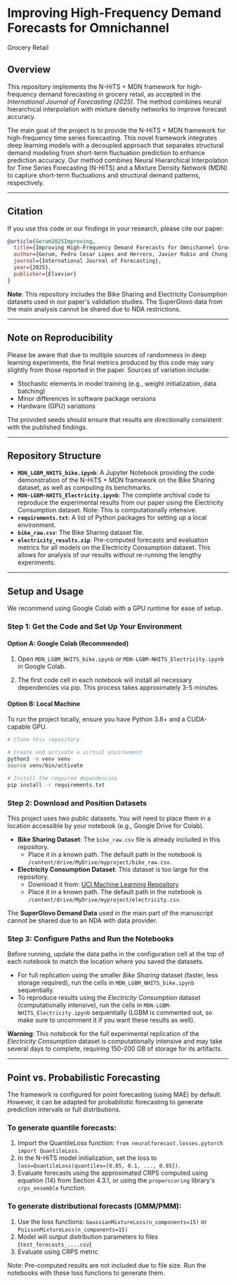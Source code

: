 # Improving High-Frequency Demand Forecasts for Omnichannel
Grocery Retail

## Overview
This repository implements the N-HiTS + MDN framework for high-frequency demand forecasting in grocery retail, as accepted in the *International Journal of Forecasting (2025)*. The method combines neural hierarchical interpolation with mixture density networks to improve forecast accuracy.

The main goal of the project is to provide the N-HiTS + MDN framework for high-frequency time series forecasting. This novel framework integrates deep learning models with a decoupled approach that separates structural demand modeling from short-term fluctuation prediction to enhance prediction accuracy. Our method combines Neural Hierarchical Interpolation for Time Series Forecasting (N-HiTS) and a Mixture Density Network (MDN) to capture short-term fluctuations and structural demand patterns, respectively.

---

## Citation

If you use this code or our findings in your research, please cite our paper:

```bibtex
@article{Gerum2025Improving,
  title={Improving High-Frequency Demand Forecasts for Omnichannel Grocery Retail},
  author={Gerum, Pedro Cesar Lopes and Herrero, Javier Rubio and Chung, Moonwon and Giaretti, Matteo},
  journal={International Journal of Forecasting},
  year={2025},
  publisher={Elsevier}
}
```

**Note**: This repository includes the Bike Sharing and Electricity Consumption datasets used in our paper's validation studies. The SuperGlovo data from the main analysis cannot be shared due to NDA restrictions.

---

## Note on Reproducibility

Please be aware that due to multiple sources of randomness in deep learning experiments, the final metrics produced by this code may vary slightly from those reported in the paper. Sources of variation include:

- Stochastic elements in model training (e.g., weight initialization, data batching)
- Minor differences in software package versions
- Hardware (GPU) variations

The provided seeds should ensure that results are directionally consistent with the published findings.

---

## Repository Structure

- **`MDN_LGBM_NHITS_bike.ipynb`**: A Jupyter Notebook providing the code demonstration of the N-HiTS + MDN framework on the Bike Sharing dataset, as well as computing its benchmarks.
- **`MDN-LGBM-NHITS_Electricity.ipynb`**: The complete archival code to reproduce the experimental results from our paper using the Electricity Consumption dataset. Note: This is computationally intensive.
- **`requirements.txt`**: A list of Python packages for setting up a local environment.
- **`bike_raw.csv`**: The Bike Sharing dataset file.
- **`electricity_results.zip`**: Pre-computed forecasts and evaluation metrics for all models on the Electricity Consumption dataset. This allows for analysis of our results without re-running the lengthy experiments.

---

## Setup and Usage

We recommend using Google Colab with a GPU runtime for ease of setup.

### Step 1: Get the Code and Set Up Your Environment

#### Option A: Google Colab (Recommended)
 1. Open `MDN_LGBM_NHITS_bike.ipynb` or `MDN-LGBM-NHITS_Electricity.ipynb` in Google Colab.

 2. The first code cell in each notebook will install all necessary dependencies via pip. This process takes approximately 3-5 minutes.


#### Option B: Local Machine

To run the project locally, ensure you have Python 3.8+ and a CUDA-capable GPU.

```bash
# Clone this repository

# Create and activate a virtual environment
python3 -m venv venv
source venv/bin/activate

# Install the required dependencies
pip install -r requirements.txt
```

### Step 2: Download and Position Datasets

This project uses two public datasets. You will need to place them in a location accessible by your notebook (e.g., Google Drive for Colab).

- **Bike Sharing Dataset**: The `bike_raw.csv` file is already included in this repository.
  - Place it in a known path. The default path in the notebook is `/content/drive/MyDrive/myproject/bike_raw.csv`.
- **Electricity Consumption Dataset**: This dataset is too large for the repository.
  - Download it from: [UCI Machine Learning Repository](https://archive.ics.uci.edu/dataset/321/electricityloaddiagrams20112014)
  - Place it in a known path. The default path in the notebook is `/content/drive/MyDrive/myproject/electricity.csv`.


The **SuperGlovo Demand Data** used in the main part of the manuscript cannot be shared due to an NDA with data provider.


### Step 3: Configure Paths and Run the Notebooks

Before running, update the data paths in the configuration cell at the top of each notebook to match the location where you saved the datasets.

- For full replication using the smaller *Bike Sharing* dataset (faster, less storage required), run the cells in `MDN_LGBM_NHITS_bike.ipynb` sequentially.
- To reproduce results using the *Electricity Consumption* dataset (computationally intensive), run the cells in `MDN-LGBM-NHITS_Electricity.ipynb` sequentially (LGBM is commented out, so make sure to uncomment it if you want these results as well).

**Warning**: This notebook for the full experimental replication of the *Electricity Consumption* dataset is computationally intensive and may take several days to complete, requiring 150-200 GB of storage for its artifacts.

---

## Point vs. Probabilistic Forecasting

The framework is configured for point forecasting (using MAE) by default. However, it can be adapted for probabilistic forecasting to generate prediction intervals or full distributions.

### To generate quantile forecasts:

1. Import the QuantileLoss function: `from neuralforecast.losses.pytorch import QuantileLoss`.
2. In the N-HiTS model initialization, set the loss to `loss=QuantileLoss(quantiles=[0.05, 0.1, ..., 0.95])`.
3. Evaluate forecasts using the approximated CRPS computed using equation (14) from Section 4.3.1, or using the `properscoring` library's `crps_ensemble` function.

### To generate distributional forecasts (GMM/PMM):

1. Use the loss functions: `GaussianMixtureLoss(n_components=15)` or `PoissonMixtureLoss(n_components=15)`
2. Model will output distribution parameters to files (`test_forecasts_....csv`)
3. Evaluate using CRPS metric

Note: Pre-computed results are not included due to file size. Run the notebooks with these loss functions to generate them.



